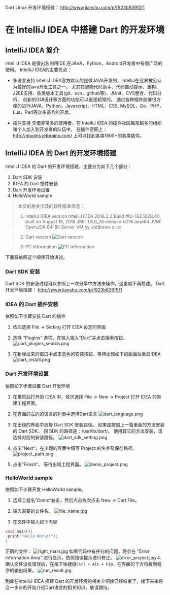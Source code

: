 Dart Linux 开发环境搭建： 
http://www.jianshu.com/p/f923b839f5f1

# 在 InteIIiJ IDEA 中搭建 Dart 的开发环境
## InteIIiJ IDEA 简介
InteIIiJ IDEA 是很出名的用IDE,在JAVA，Python，Android开发者中有很广泛的使用。
InteIIiJ IDEA的主要优点：

- 多语言支持
InteIIiJ IDEA官方默认的是做JAVA开发的，IntelliJ在业界被公认为最好的java开发工具之一。
尤其在智能代码助手、代码自动提示、重构、J2EE支持、各类版本工具(git、svn、github等)、JUnit、CVS整合、代码分析、 创新的GUI设计等方面的功能可以说是超常的。
通过各种插件能够很方便的进行JAVA，Python，Javascript，HTML，CSS, MySQL，Go，PHP， Lua，Perl等众多语言的开发。

- 插件支持
凭借非常多的使用者，在 InteIIiJ IDEA 的插件社区越来越多的组织和个人加入到开发者的队伍中。
在插件官网上：http://plugins.jetbrains.com/ 上可以找到各类1800+的各类插件。

## InteIIiJ IDEA 的 Dart 的开发环境搭建
InteIIiJ IDEA 的 Dart 的开发环境搭建，主要分为如下几个部分：
1. Dart SDK 安装
2. IDEA 的 Dart 插件安装
3. Dart 开发环境设置
4. HelloWorld sample

>  本文的相关涉及的软件版本信息：
> 1. IntelliJ IDEA version
IntelliJ IDEA 2016.2.2
Build #IU-162.1628.40, built on August 16, 2016
JRE: 1.8.0_76-release-b216 amd64
JVM: OpenJDK 64-Bit Server VM by JetBrains s.r.o

> 2. Dart version
![Dart version](http://upload-images.jianshu.io/upload_images/1940331-fd95cde8ccdd4c54.png?imageMogr2/auto-orient/strip%7CimageView2/2/w/1240)

> 3. PC Information
![ PC Information](http://upload-images.jianshu.io/upload_images/1940331-f0a7715161cb27ed.png?imageMogr2/auto-orient/strip%7CimageView2/2/w/1240)

下面将依照这个顺序开始讲述。

### Dart SDK 安装
Dart SDK 的安装过程可以参照上一次分享中方法来操作，这里就不再赘述。
Dart 开发环境搭建： http://www.jianshu.com/p/f923b839f5f1

### IDEA 的 Dart 插件安装
依照如下步骤安装 Dart 的插件
1. 依次选择 File -> Setting 打开 IDEA 设定的界面
2. 选择 “Plugins” 选项，在输入输入“Dart”并点击搜索按钮。
![dart_plugins_search.png](http://upload-images.jianshu.io/upload_images/1940331-ec551361b9dc2fbc.png?imageMogr2/auto-orient/strip%7CimageView2/2/w/1240)

3. 在新弹出来的窗口中点击蓝色的安装按钮，等待出现如下的画面后重启IDEA
![dart_install.png](http://upload-images.jianshu.io/upload_images/1940331-47197a7194b8f3da.png?imageMogr2/auto-orient/strip%7CimageView2/2/w/1240)

### Dart 开发环境设置
依照如下步骤设置 Dart 开发环境
1. 在重启后打开的 IDEA 中，依次选择 File -> New -> Project 打开 IDEA 的新建工程界面。
2. 在界面的左边的语言的列表中选择Dart语言
![dart_language.png](http://upload-images.jianshu.io/upload_images/1940331-a1b5762c534c5dd0.png?imageMogr2/auto-orient/strip%7CimageView2/2/w/1240)

3. 在出现的界面中选择 Dart SDK 安装路径。
如果是按照上一篇里面的方法安装的 Dart SDK， 则 SDK 的路径是：/usr/lib/dart/。
使用其它的方法安装，请选择对应的安装路径。
![dart_sdk_setting.png](http://upload-images.jianshu.io/upload_images/1940331-e5dff19e76d0e5ce.png?imageMogr2/auto-orient/strip%7CimageView2/2/w/1240)

4. 点击”Next“，在出现的界面中填写 Project 的名字及保存路径。
![project_path.png](http://upload-images.jianshu.io/upload_images/1940331-8f1e332ec08b25d8.png?imageMogr2/auto-orient/strip%7CimageView2/2/w/1240)

5. 点击”Finish“， 等待出现工程界面。
![demo_project.png](http://upload-images.jianshu.io/upload_images/1940331-fd6e31eb46fefea4.png?imageMogr2/auto-orient/strip%7CimageView2/2/w/1240)

### HelloWorld sample
依照如下步骤开发 HelloWorld sample。
1. 选择工程名”Demo“右击，然后点击依次点击 New -> Dart File。
2. 输入需要的文件名。
![file_name.jpg](http://upload-images.jianshu.io/upload_images/1940331-3d3b4156542e62fa.jpg?imageMogr2/auto-orient/strip%7CimageView2/2/w/1240)

3. 在文件中输入如下内容
```dart
void main(){
 print("Hello World!");
}
```
正确的文件：
![right_main.jpg](http://upload-images.jianshu.io/upload_images/1940331-43458e120f47d4be.jpg?imageMogr2/auto-orient/strip%7CimageView2/2/w/1240)
如果代码中有任何的问题，将会在 "Error Information Area" 进行显示，依照错误提示进行修正。
![error_project.jpg](http://upload-images.jianshu.io/upload_images/1940331-82574faaf4734469.jpg?imageMogr2/auto-orient/strip%7CimageView2/2/w/1240)
4. 确认文件没有错误后，在按下快捷键`Ctrl + Alt + F10`，在界面的下方将看到程序的输出结果。
![run_result.jpg](http://upload-images.jianshu.io/upload_images/1940331-620a92671baeb08b.jpg?imageMogr2/auto-orient/strip%7CimageView2/2/w/1240)


到此在InteIIiJ IDEA 搭建 Dart 的开发环境的相关介绍接已经结束了，接下来来将会一步步的开始介绍Dart语言的相关知识，敬请期待。
